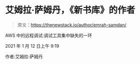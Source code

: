 # 艾姆拉·萨姆丹，《新书库》的作者

> 原文：<https://thenewstack.io/author/emrah-samdan/>

AWS 中的远程调试:调试工具集中缺失的一环

2021 年 1 月 12 日上午 9:19

作者:艾姆拉·萨姆丹